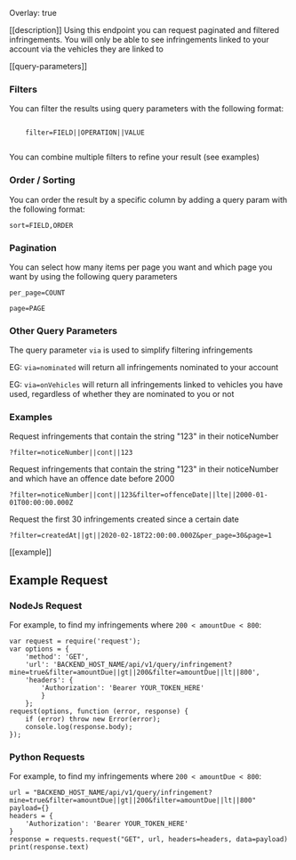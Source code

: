Overlay: true

[[description]]
Using this endpoint you can request paginated and filtered infringements. You
will only be able to see infringements linked to your account via the vehicles
they are linked to


[[query-parameters]]
### Filters
You can filter the results using query parameters with the following format:

  <code>
    filter=FIELD||OPERATION||VALUE
  </code>

You can combine multiple filters to refine your result (see examples)

### Order / Sorting
You can order the result by a specific column by adding a query param with the following format:
  
<code>sort=FIELD,ORDER</code>
  
### Pagination
You can select how many items per page you want and which page you want by using the following query parameters
   
<code>per_page=COUNT</code>
    
<code>page=PAGE</code>

### Other Query Parameters
The query parameter `via` is used to simplify filtering infringements
  <p>EG: <code>via=nominated</code> will return all infringements nominated to your account</p>
  <p>EG: <code>via=onVehicles</code> will return all infringements linked to vehicles you have used, regardless of whether they are nominated to you or not</p>



### Examples
Request infringements that contain the string "123" in their noticeNumber

  <code>?filter=noticeNumber||cont||123</code>

Request infringements that contain the string "123" in their noticeNumber and which have an offence date before 2000

  <code>?filter=noticeNumber||cont||123&filter=offenceDate||lte||2000-01-01T00:00:00.000Z</code>


Request the first 30 infringements created since a certain date

  <code>?filter=createdAt||gt||2020-02-18T22:00:00.000Z&per_page=30&page=1</code>



[[example]]
## Example Request
### NodeJs Request
For example, to find my infringements where ```200 < amountDue < 800```:

```angular2html
var request = require('request');
var options = {
    'method': 'GET',
    'url': 'BACKEND_HOST_NAME/api/v1/query/infringement?mine=true&filter=amountDue||gt||200&filter=amountDue||lt||800',
    'headers': {
        'Authorization': 'Bearer YOUR_TOKEN_HERE'
        }
    };
request(options, function (error, response) {
    if (error) throw new Error(error);
    console.log(response.body);
});
```

### Python Requests
For example, to find my infringements where ```200 < amountDue < 800```:

```angular2html
url = "BACKEND_HOST_NAME/api/v1/query/infringement?mine=true&filter=amountDue||gt||200&filter=amountDue||lt||800"
payload={}
headers = {
    'Authorization': 'Bearer YOUR_TOKEN_HERE'
}
response = requests.request("GET", url, headers=headers, data=payload)
print(response.text)
```
